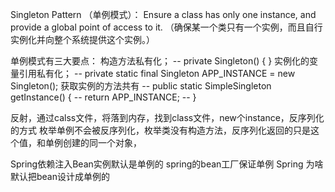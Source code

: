 
Singleton Pattern
（单例模式）：
    Ensure a class has only one instance, and provide a global point of access to it.
    （确保某一个类只有一个实例，而且自行实例化并向整个系统提供这个实例。）


单例模式有三大要点：
构造方法私有化；
-- private Singleton() { }
实例化的变量引用私有化；
-- private static final Singleton APP_INSTANCE = new Singleton();
获取实例的方法共有
-- public static SimpleSingleton getInstance() {
-- return APP_INSTANCE;
-- }

反射，通过calss文件，将落到内存，找到class文件，new个instance，反序列化的方式
枚举单例不会被反序列化，枚举类没有构造方法，反序列化返回的只是这个值，和单例创建的同一个对象，

Spring依赖注入Bean实例默认是单例的
spring的bean工厂保证单例
Spring 为啥默认把bean设计成单例的